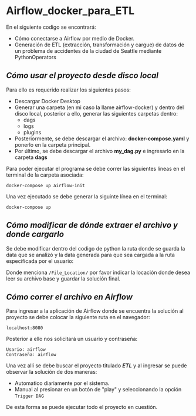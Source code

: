 # Airflow_docker_para_ETL

En el siguiente codigo se encontrará:
- Cómo conectarse a Airflow por medio de Docker.
- Generación de ETL (extracción, transformación y cargue) de datos de un problema de accidentes de la ciudad de Seattle mediante PythonOperators

## *Cómo usar el proyecto desde disco local*

Para ello es requerido realizar los siguientes pasos:
- Descargar Docker Desktop
- Generar una carpeta (en mi caso la llame airflow-docker) y dentro del disco local, posterior a ello, generar las siguientes carpetas dentro:
  - dags
  - logs
  - plugins
- Posteriormente, se debe descargar el archivo: **docker-compose.yaml** y ponerlo en la carpeta principal.
- Por último, se debe descargar el archivo **my_dag.py** e ingresarlo en la carpeta **dags**

Para poder ejecutar el programa se debe correr las siguientes líneas en el terminal de la carpeta asociada:

```docker-compose up airflow-init```

Una vez ejecutado se debe generar la siguinte línea en el terminal:

```docker-compose up```


## *Cómo modificar de dónde extraer el archivo y donde cargarlo*

Se debe modificar dentro del codigo de python la ruta donde se guarda la data que se analizó y la data generada para que sea cargada a la ruta especificada por el usuario:

Donde menciona ```/File_Location/``` por favor indicar la locación donde desea leer su archivo base y guardar la solución final.

## *Cómo correr el archivo en Airflow*

Para ingresar a la aplicación de Airflow donde se encuentra la solución al proyecto se debe colocar la siguiente ruta en el navegador:

```localhost:8080```

Posterior a ello nos solicitará un usuario y contraseña:

```
Usario: airflow
Contraseña: airflow
```

Una vez allí se debe buscar el proyecto titulado ***ETL*** y al ingresar se puede observar la solución de dos maneras:
- Automatico diariamente por el sistema.
- Manual al presionar en un botón de "play" y seleccionando la opción ```Trigger DAG```

De esta forma se puede ejecutar todo el proyecto en cuestión.


